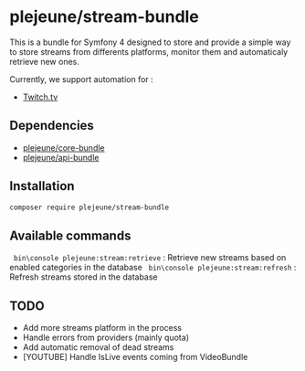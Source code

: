 # plejeune/stream-bundle
This is a bundle for Symfony 4 designed to store and provide a simple way to store streams from differents platforms, monitor them and automaticaly retrieve new ones.

Currently, we support automation for : 
* [Twitch.tv](https://www.twitch.tv)

## Dependencies

* [plejeune/core-bundle](https://gitlab.com/pierrelejeune/corebundle)
* [plejeune/api-bundle](https://gitlab.com/pierrelejeune/api-bundle)

## Installation

```bash
composer require plejeune/stream-bundle
```

## Available commands

``` bin\console plejeune:stream:retrieve``` : Retrieve new streams based on enabled categories in the database
``` bin\console plejeune:stream:refresh``` : Refresh streams stored in the database

## TODO 
* Add more streams platform in the process
* Handle errors from providers (mainly quota)
* Add automatic removal of dead streams
* [YOUTUBE] Handle IsLive events coming from VideoBundle